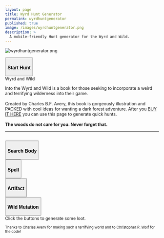 ```yaml
---
layout: page
title: Wyrd Hunt Generator
permalink: wyrdhuntgenerator
published: true
image: /images/wyrdhuntgenerator.png
description: >
  A mobile-friendly Hunt generator for the Wyrd and Wild.
---
```

![wyrdhuntgenerator.png]({{site.url}}/images/wyrdhuntgenerator.png)

<p class="tightSpacing" id="huntText"></p>

<div class="row centerButtons">
  <div class="col-md-6 col-12">
    <button id="newButtons" class="btn bonemarshes-btn" onclick="startHunt()">
      <h3>Start Hunt</h3>
    </button>
  </div>
</div>

<div class="tightSpacing" id="encounterText"></div>

<div class="container generatorCard" style="margin-bottom: 30px;">
  <div class="tightSpacing h3" id="locationTitle">Wyrd and Wild</div>
  <p id="locationDesc">Into the Wyrd and Wild is a book for those seeking to incorporate a weird and terrifying wilderness into their game.<br><br>Created by Charles B.F. Avery, this book is gorgeously illustration and PACKED with cool ideas for wanting a dark forest adventure. After you <a href="http://google.com">BUY IT HERE</a> you can use this page to generate quick hunts.<br><br><strong>The woods do not care for you. Never forget that.</strong>
  </p>
  <hr class="tightSpacing">
  <p id="pathsText"></p>
</div>

<div class="row centerButtons">
  <div class="col-md-6 col-12">
    <button id="newButtons" class="btn bonemarshes-btn" onclick="searchBody()">
      <h3>Search Body</h3>
    </button>
  </div>
    <div class="col-md-6 col-12">
    <button id="newButtons" class="btn bonemarshes-btn" onclick="spell()">
      <h3>Spell</h3>
    </button>
  </div>
    <div class="col-md-6 col-12">
    <button id="newButtons" class="btn bonemarshes-btn" onclick="artifact()">
      <h3>Artifact</h3>
    </button>
  </div>
    <div class="col-md-6 col-12">
    <button id="newButtons" class="btn bonemarshes-btn" onclick="mutation()">
      <h3>Wild Mutation</h3>
    </button>
  </div>
</div>

<div class="container generatorCard">
  <div class="row">
    <div class="col tightSpacing" id="lootBox">Click the buttons to generate some loot.</div>
  </div>
</div>

<small>Thanks to <a href="https://twitter.com/CharlieFergaves">Charles Avery</a> for making such a terrifying world and to <a href="http://chrispwolf.com/">Christopher P. Wolf</a> for the code!</small>

<script>
var huntStarted = false;

var xmlhttp = new XMLHttpRequest();
xmlhttp.onreadystatechange = function () {
  if (this.readyState == 4 && this.status == 200) {
    wyrd = JSON.parse(this.responseText);
  }
};
xmlhttp.open("GET", "/_pages/wyrdhunt.json", true);
xmlhttp.send();

function startHunt() {
  if (huntStarted) {
    nextLocation();
    nextPaths();

  } else {
    /*generate the hunt name and hook*/
    var target = wyrd.creatures[Math.floor(Math.random() * wyrd.creatures.length)];
    document.getElementById("huntText").innerHTML = "Within the <strong>" + wyrd.names.prefix[Math.floor(Math.random() * wyrd.names.prefix.length)] + " Of " + wyrd.names.suffix[Math.floor(Math.random() * wyrd.names.suffix.length)] + "</strong> there is rumored to be " + wyrd.secrets[Math.floor(Math.random() * wyrd.secrets.length)] + " But beware! " + wyrd.dangers[Math.floor(Math.random() * wyrd.dangers.length)] + "<br><br> You are hunting one or more <strong>" + target.name + "</strong> (pg. " + target.page + ") for fortune, fame, flesh, or some other reason altogether. You will need <strong>" + target.marks + " Marks</strong> to complete the hunt.";

    /*set started to false and change the button text*/
    document.getElementById("newButtons").innerHTML = "<div class=\"row centerButtons\"><div class=\"col-md-6 col-12\"><button id=\"start\" class=\"btn bonemarshes-btn\" onclick=\"startHunt()\"><h3>Next Location</h3></button></div><div class=\"col-md-6 col-12\"><button id=\"start\" class=\"btn bonemarshes-btn\" onclick=\"nextEncounter()\"><h3>Random Encounter</h3></button></div></div>";
    
    huntStarted = true;
    startHunt();
  }
}

function nextLocation() {
  /*Generate location*/
  var nextLocation = wyrd.locations[Math.floor(Math.random() * wyrd.locations.length)];
  document.getElementById("locationTitle").innerHTML = nextLocation.name;
  document.getElementById("locationDesc").innerHTML = nextLocation.description;
  document.getElementById("encounterText").innerHTML = "";

}

function nextPaths() {
  var numPaths = Math.floor(Math.random() * 3) + 1;
  var pathsText = "<strong>Several paths lead away from this place:</strong><br>• The path you came from.";

  for (i = 0; i < numPaths; i++) {
    pathsText = pathsText + "<br><br>• " + wyrd.paths[Math.floor(Math.random() * wyrd.paths.length)] + 
    " " + wyrd.woods[Math.floor(Math.random() * wyrd.woods.length)] + 
    " " + wyrd.scenes[Math.floor(Math.random() * wyrd.scenes.length)] + 
    " " + wyrd.senses[Math.floor(Math.random() * wyrd.senses.length)];
  }

  document.getElementById("pathsText").innerHTML = pathsText + "</p>";
}

function nextEncounter() {
  if (huntStarted) {
    var percentage = Math.floor(Math.random() * 100);
    var encounterText = "<hr class=\"tightSpacing\">";

    switch (true) {
      case (percentage <= 20):
        var plant = wyrd.plants[Math.floor(Math.random() * wyrd.plants.length)];
        encounterText = encounterText + "<h3 class=\"tightSpacing\">Plant: " + plant.name + "</h3>" + plant.description +
          "<br><strong>Uses:</strong> " + plant.uses;
        break;
      case (percentage > 20 && percentage <= 40):
        var trap = wyrd.traps[Math.floor(Math.random() * wyrd.traps.length)];
        encounterText = encounterText + "<h3 class=\"tightSpacing\">Trap: " + trap.name + "</h3>" + trap.description +
          "<br><strong>Detect:</strong> " + trap.detect + 
          "<br><strong>Effect:</strong> " + trap.effect + 
          "<br><strong>Disable/Avoid:</strong> " + trap.disable;          
        break;
      case (percentage > 40 && percentage <= 80):
        var creature = wyrd.creatures[Math.floor(Math.random() * wyrd.creatures.length)];
        encounterText = encounterText +  "<h3 class=\"tightSpacing\">Creature: " + creature.name + " <i>(pg. " + creature.page + ")</i></h3>" +
          "<strong>Quantity:</strong> " + creature.quantity +
          "<br><strong>Armor Class:</strong> " + creature.ac +
          "<br><strong>Hit Dice:</strong> " + creature.hd +
          "<br><strong>Hit Points:</strong> " + creature.hp +
          "<br><strong>Move:</strong> " + creature.move +
          "<br><strong>Damage:</strong> " + creature.damage +
          "<br><strong>XP:</strong> " + creature.XP +
          "<br>" + creature.extra;
        break;
      default:
        encounterText = encounterText +  "No Encounter. Just an empty, restless silence.";
    }
document.getElementById("encounterText").innerHTML = encounterText;

  } else {
    startHunt();
  }

}

function dailyProgress() {

}

function searchBody() {
  document.getElementById("lootBox").innerHTML = wyrd.searchBody[Math.floor(Math.random() * wyrd.searchBody.length)] + "<br>" + wyrd.searchBody[Math.floor(Math.random() * wyrd.searchBody.length)] + "<br>" + wyrd.searchBody[Math.floor(Math.random() * wyrd.searchBody.length)];
}

function artifact() {
  var artifact = wyrd.artifacts[Math.floor(Math.random() * wyrd.artifacts.length)];
  document.getElementById("lootBox").innerHTML = "<h3 class=\"tightSpacing\">" + artifact.name + "</h3>" + artifact.description;
  }

function spell() {
  var spell = wyrd.spells[Math.floor(Math.random() * wyrd.spells.length)];
  var spellText = "<h3 class=\"tightSpacing\">" + spell.name + "</h3>" +
    "<strong>Spell Level:</strong> " + spell.level +
    "<br><strong>Casting Time:</strong> " + spell.castingTime +
    "<br><strong>Range:</strong> " + spell.range +
    "<br><strong>Duration:</strong> " + spell.duration;

  if (spell.material != "") {
    spellText = spellText + "<br><strong>Material Component:</strong> " + spell.material;
  }

  if (spell.higher != "") {
    spellText = spellText + "<br><strong>At Higher Levels:</strong> " + spell.higher;
  }

  spellText = spellText + "<br><br>" + spell.effect;
  document.getElementById("lootBox").innerHTML = spellText;
}

function mutation() {
  document.getElementById("lootBox").innerHTML = wyrd.mutations[Math.floor(Math.random() * wyrd.mutations.length)];
}
</script>

